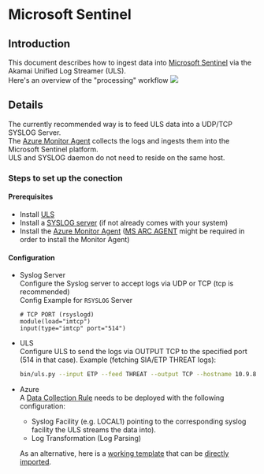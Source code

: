 # Microsoft Sentinel
## Introduction
This document describes how to ingest data into [Microsoft Sentinel](https://learn.microsoft.com/en-us/azure/sentinel/overview) via the Akamai Unified Log Streamer (ULS).  
Here's an overview of the "processing" workflow
<img src="./uls_sentinel1.png">

## Details
The currently recommended way is to feed ULS data into a UDP/TCP SYSLOG Server.   
The [Azure Monitor Agent](https://learn.microsoft.com/en-us/azure/azure-monitor/agents/agents-overview) collects the logs and ingests them into the Microsoft Sentinel platform.  
ULS and SYSLOG daemon do not need to reside on the same host.

### Steps to set up the conection 
#### Prerequisites
- Install [ULS](https://github.com/akamai/uls/tree/main#documentation) 
- Install a [SYSLOG server](https://www.syslog-ng.com/community/tags/install) (if not already comes with your system)
- Install the [Azure Monitor Agent](https://learn.microsoft.com/en-us/azure/azure-monitor/agents/agents-overview) ([MS ARC AGENT](https://learn.microsoft.com/en-us/azure/azure-arc/servers/deployment-options) might be required in order to install the Monitor Agent)

#### Configuration
- Syslog Server  
  Configure the Syslog server to accept logs via UDP or TCP (tcp is recommended)  
  Config Example for `RSYSLOG` Server
    ```editorconfig
    # TCP PORT (rsyslogd)
    module(load="imtcp")
    input(type="imtcp" port="514")
    ```

- ULS  
  Configure ULS to send the logs via OUTPUT TCP to the specified port (514 in that case).
  Example (fetching SIA/ETP THREAT logs):
  ```bash
  bin/uls.py --input ETP --feed THREAT --output TCP --hostname 10.9.8.7 --port 514
  ```

- Azure  
  A [Data Collection Rule](https://learn.microsoft.com/en-us/azure/azure-monitor/essentials/data-collection-rule-overview) needs to be deployed with the following configuration: 
  - Syslog Facility (e.g. LOCAL1)  pointing to the corresponding syslog facility the ULS streams the data into).
  - Log Transformation (Log Parsing)  

  As an alternative, here is a [working template](templates/AkamaiETPtableAndDCR.json) that can be [directly imported](https://urldefense.com/v3/__https:/learn.microsoft.com/en-us/azure/azure-resource-manager/templates/quickstart-create-templates-use-the-portal__;!!GjvTz_vk!SRr0pX7Yrgot61PaNJRTJU58jBwERmvbIH2uPFRKwWkYsPM13XYV0MSQ_Kxg1rqKwVjmnOMqORdyCxi4YL2XS2EE$).
